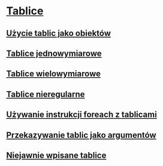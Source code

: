 # [Tablice](index.md)
## [Użycie tablic jako obiektów](arrays-as-objects.md)
## [Tablice jednowymiarowe](single-dimensional-arrays.md)
## [Tablice wielowymiarowe](multidimensional-arrays.md)
## [Tablice nieregularne](jagged-arrays.md)
## [Używanie instrukcji foreach z tablicami](using-foreach-with-arrays.md)
## [Przekazywanie tablic jako argumentów](passing-arrays-as-arguments.md)
## [Niejawnie wpisane tablice](implicitly-typed-arrays.md)
